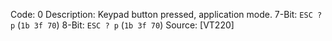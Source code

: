 Code: 0
Description: Keypad button pressed, application mode.
7-Bit: `ESC ? p` (`1b 3f 70`)
8-Bit: `ESC ? p` (`1b 3f 70`)
Source: [VT220]
